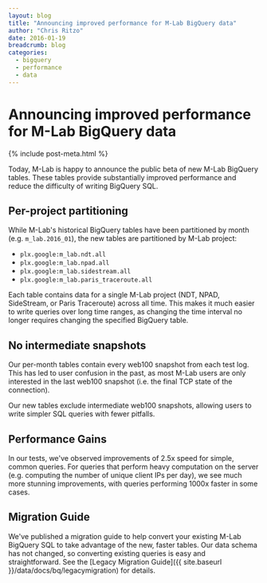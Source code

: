 ```yaml
---
layout: blog
title: "Announcing improved performance for M-Lab BigQuery data"
author: "Chris Ritzo"
date: 2016-01-19
breadcrumb: blog
categories:
  - bigquery
  - performance
  - data
---
```


# Announcing improved performance for M-Lab BigQuery data
{% include post-meta.html %}

Today, M-Lab is happy to announce the public beta of new M-Lab BigQuery tables. These tables provide substantially improved performance and reduce the difficulty of writing BigQuery SQL.

<!--more-->

## **Per-project partitioning**

While M-Lab's historical BigQuery tables have been partitioned by month (e.g. `m_lab.2016_01`), the new tables are partitioned by M-Lab project:

- `plx.google:m_lab.ndt.all`
- `plx.google:m_lab.npad.all`
- `plx.google:m_lab.sidestream.all`
- `plx.google:m_lab.paris_traceroute.all`

Each table contains data for a single M-Lab project (NDT, NPAD, SideStream, or Paris Traceroute) across all time. This makes it much easier to write queries over long time ranges, as changing the time interval no longer requires changing the specified BigQuery table.

## **No intermediate snapshots**

Our per-month tables contain every web100 snapshot from each test log.  This has led to user confusion in the past, as most M-Lab users are only interested in the last web100 snapshot (i.e. the final TCP state of the connection).

Our new tables exclude intermediate web100 snapshots, allowing users to
write simpler SQL queries with fewer pitfalls.

## **Performance Gains**

In our tests, we've observed improvements of 2.5x speed for simple, common queries. For queries that perform heavy computation on the server (e.g. computing the number of unique client IPs per day), we see much more stunning improvements, with queries performing 1000x faster in some
cases.

## **Migration Guide**

We've published a migration guide to help convert your existing M-Lab BigQuery SQL to take advantage of the new, faster tables. Our data schema has not changed, so converting existing queries is easy and straightforward. See the [Legacy Migration Guide]({{ site.baseurl }}/data/docs/bq/legacymigration) for details.
